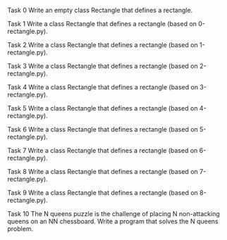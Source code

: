Task 0
Write an empty class Rectangle that defines a rectangle.

Task 1
Write a class Rectangle that defines a rectangle (based on 0-rectangle.py).

Task 2
Write a class Rectangle that defines a rectangle (based on 1-rectangle.py).

Task 3
Write a class Rectangle that defines a rectangle (based on 2-rectangle.py).

Task 4
Write a class Rectangle that defines a rectangle (based on 3-rectangle.py).

Task 5
Write a class Rectangle that defines a rectangle (based on 4-rectangle.py).

Task 6
Write a class Rectangle that defines a rectangle (based on 5-rectangle.py).

Task 7
Write a class Rectangle that defines a rectangle (based on 6-rectangle.py).

Task 8
Write a class Rectangle that defines a rectangle (based on 7-rectangle.py).

Task 9
Write a class Rectangle that defines a rectangle (based on 8-rectangle.py).

Task 10
The N queens puzzle is the challenge of placing N non-attacking queens on an NN chessboard. Write a program that solves the N queens problem.
